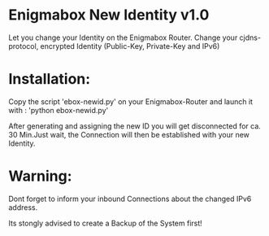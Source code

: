 Enigmabox New Identity v1.0
============================

Let you change your Identity on the Enigmabox Router.
Change your cjdns-protocol, encrypted Identity (Public-Key, Private-Key and IPv6)


Installation:
=============

Copy the script 'ebox-newid.py' on your Enigmabox-Router and launch it with : 'python ebox-newid.py'

After generating and assigning the new ID you will get disconnected for ca. 30 Min.Just wait, the Connection will then be established with your new Identity.


Warning:
========

Dont forget to inform your inbound Connections about the changed IPv6 address.

Its stongly advised to create a Backup of the System first!
